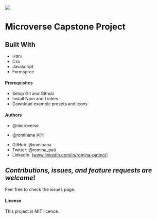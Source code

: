 ![](https://img.shields.io/badge/Microverse-blueviolet)

# Microverse Capstone Project

## Built With

- Html
- Css
- Javascript
- Formspree

#### Prerequisites
- Setup Git and Github
- Install Npm and Linters
- Download example presets and icons

#### Authors 
* @microverse

* @rominana :paraguay:
- GitHub: @rominana
- Twitter: @romina_pati
- LinkedIn: (www.linkedin.com/in/romina-patino/)

## *Contributions, issues, and feature requests are welcome*!

Feel free to check the issues page.

#### License
This project is MIT licence. 